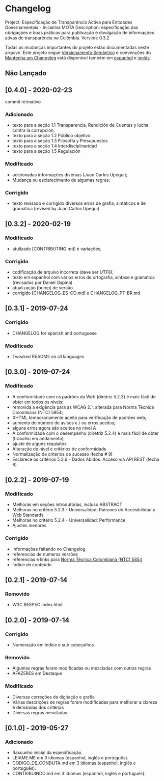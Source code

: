 # Changelog
Project: Especificação de Transparência Activa para Entidades Governamentais - Iniciativa MOTA
Description: especificação das obrigações e boas práticas para publicação e divulgação de informações ativas de transparência na Colômbia.
Version: 0.3.2

Todas as mudanças importantes do projeto estão documentadas neste arquivo.
Este projeto segue [Versionamento Semântico](http://semver.org/) e convenções do [Mantenha um Changelog](https://keepachangelog.com/pt-BR/1.0.0/) está disponível também em [espanhol](CHANGELOG_ES-CO.md) e [inglés](CHANGELOG.md).

## Não Lançado

## [0.4.0] - 2020-02-23
commit retroativo

### Adicionado
- texto para a seção 1.1 Transparencia, Rendición de Cuentas y lucha contra la corrupción;
- texto para a seção 1.2 Público objetivo
- texto para a seção 1.3 Filosofía y Presupuestos
- texto para a seção 1.4 Interdisciplinaridad
- texto para a seção 1.5 Regulación

### Modificado
- adicionadas informações diversas (Juan Carlos Upegui);
- Mudança ou esclarecimento de algumas regras;

### Corrigido
- texto revisado e corrigido diversos erros de grafia, sintáticos e de gramática (revised by Juan Carlos Upegui)

## [0.3.2] - 2020-02-19

### Modificado
- atulizado [CONTRIBUTING.md] e variações;

### Corrigido
- codificação de arquivo incorreta (deve ser UTF8);
- texto em espanhol com vários erros de ortografia, sintaxe e gramática (revisados por Daniel Ospina)
- atualização (bump) de versão
- corrigido [CHANGELOG_ES-CO.md] e CHANGELOG_PT-BR.md

## [0.3.1] - 2019-07-24

### Corrigido
- CHANGELOG for spanish and portuguese

### Modificado
- Tweaked README on all languages

## [0.3.0] - 2019-07-24

### Modificado

- A conformidade com os padrões da Web (diretriz 5.2.3) é mais fácil de obter em todos os níveis:
- removida a exigência para as WCAG 2.1, alterada para Norma Técnica Colombiana (NTC) 5854;
- XHTML temporariamente aceito para verificação de padrões web;
- aumento do número de avisos e / ou erros aceitos;
- alguns erros agora são aceitos no nível A
- A conformidade com o desempenho (diretriz 5.2.4) é mais fácil de obter (trabalho em andamento)
- ajuste de alguns requisitos
- Alteração de nível e critérios de conformidade
- Normalização de critérios de sucesso (fecha # 9)
- Esclarece os critérios 5.2.6 - Dados Abidos: Acceso vía API REST (fecha 6)

## [0.2.2] - 2019-07-19

### Modificado
- Melhoras em seções introdutórias, incluso ABSTRACT
- Melhoras no critério 5.2.3 - Universalidad: Patrones de Accesibilidad y Web Standards
- Melhoras no critério 5.2.4 - Universalidad: Performance
- Ajustes menores

### Corrigido
- Informações faltando no Changelog
- referencias de números versões
- referencias e links para [Norma Técnica Colombiana (NTC) 5854](https://ntc5854.accesibilidadweb.co/)
- Índice de conteúdo

## [0.2.1] - 2019-07-14

### Removido
- W3C RESPEC index.html

## [0.2.0] - 2019-07-14

### Corrigido
- Numeração em índice e sub cabeçalhos

### Removido
- Algumas regras foram modificadas ou mescladas com outras regras
- AFAZERES em Destaque

### Modificado
- Diversas correções de digitação e grafia
- Várias descrições de regras foram modificadas para melhorar a clareza e demandas dos critérios
- Diversas regras mescladas

## [0.1.0] - 2019-05-27

### Adicionado
- Rascunho inicial da especificação.
- LEIAME.ME em 3 idiomas (espanhol, inglês e português).
- CODIGO_DE_CONDUTA.md em 3 idiomas (espanhol, inglês e português).
- CONTRIBUINDO.md em 3 idiomas (espanhol, inglês e português).
